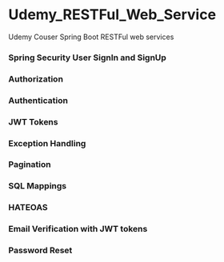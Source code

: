# Udemy_RESTFul_Web_Service
Udemy Couser Spring Boot RESTFul web services

### Spring Security User SignIn and SignUp
### Authorization
### Authentication
### JWT Tokens
### Exception Handling
### Pagination
### SQL Mappings
### HATEOAS
### Email Verification with JWT tokens
### Password Reset


